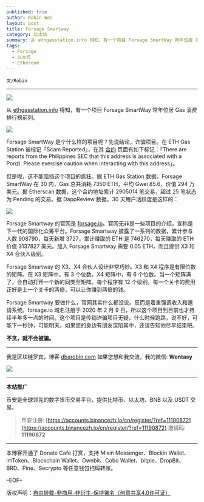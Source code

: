 ```yaml
---
published: true
author: Robin Wen
layout: post
title: Forsage Smartway
category: 以太坊
summary: 从 ethgasstation.info 得知，有一个项目 Forsage SmartWay 常年位居 Gas 消费排行榜前列。Forsage Smartway 要做什么，官网其实什么都没说。反而是着重强调收入和邀请系统。forsage.io 域名注册于 2020 年 2 月 9 日，所以这个项目到目前也才持续半年多一点的时间。这个项目是传销诈骗项目无疑，什么时候跑路，说不好，可能下一秒钟，可能明天。如果您的身边有朋友深陷其中，还请告知他尽早结束吧。不贪，就不会被骗。
tags:
  - Forsage
  - 以太坊
  - Ethereum
---
```


`文/Robin`

***

![](https://cdn.dbarobin.com/0pjllo6.png)

从 [ethgasstation.info](https://ethgasstation.info) 得知，有一个项目 Forsage SmartWay 常年位居 Gas 消费排行榜前列。

![](https://cdn.dbarobin.com/uczxsci.png)

Forsage SmartWay 是个什么样的项目呢？先说结论，诈骗项目。在 ETH Gas Station 被标记「Scam Reported」，在其 [合约](https://etherscan.io/address/0x5acc84a3e955Bdd76467d3348077d003f00fFB97) 页面有如下标记：「There are reports from the Philippines SEC that this address is associated with a Ponzi. Please exercise caution when interacting with this address」。

但是呢，这不能阻挡这个项目的疯狂。据 ETH Gas Station 数据，Forsage SmartWay 在 30 内，Gas 总共消耗 7350 ETH，平均 Gwei 85.6，价值 294 万美元。据 Etherscan 数据，这个合约地址累计 2905014 笔交易，超过 25 笔状态为 Pending 的交易。据 DappReview 数据，30 天用户活跃度是这样的：

![](https://cdn.dbarobin.com/uksfr8j.png)

Forsage Smartway 的官网是 [forsage.io](https://forsage.io)。官网无非是一些项目的介绍，宣称是下一代的国际化众筹平台。Forsage Smartway 披露了一系列的数据，累计参与人数 908790，每天新增 3727，累计赚取的 ETH 是 746270，每天赚取的 ETH 价值 3137827 美元。加入 Forsage Smartway 需要 0.05 ETH，而且提供 X3 和 X4 合伙人级别。

Forsage Smartway 的 X3、X4 合伙人设计非常巧妙。X3 和 X4 程序是有限位数的矩阵。在 X3 矩阵中，有 3 个位数，X4 矩阵中，有 6 个位数。当一个矩阵满了，会自动打开一个新的同类型矩阵。每个程序有 12 个级别。每一个关卡的费用正好是上一个关卡的两倍，可以让你赚到两倍的钱。

Forsage Smartway 要做什么，官网其实什么都没说。反而是着重强调收入和邀请系统。forsage.io 域名注册于 2020 年 2 月 9 日，所以这个项目到目前也才持续半年多一点的时间。这个项目是传销诈骗项目无疑，什么时候跑路，说不好，可能下一秒钟，可能明天。如果您的身边有朋友深陷其中，还请告知他尽早结束吧。

**不贪，就不会被骗。**

***

我是区块链罗宾，博客 [dbarobin.com](https://dbarobin.com/)
如果您想和我交流，我的微信: **Wentasy**

![](https://cdn.dbarobin.com/v4yywe2.png)

***

**本站推广**

币安是全球领先的数字货币交易平台，提供比特币、以太坊、BNB 以及 USDT 交易。

> 币安注册: [https://accounts.binancezh.io/cn/register/?ref=11190872](https://accounts.binancezh.io/cn/register/?ref=11190872)
> 邀请码: **11190872**

***

本博客开通了 Donate Cafe 打赏，支持 Mixin Messenger、Blockin Wallet、imToken、Blockchain Wallet、Ownbit、Cobo Wallet、bitpie、DropBit、BRD、Pine、Secrypto 等任意钱包扫码转账。

<center>
    <div class="--donate-button"
         data-button-id="f8b9df0d-af9a-460d-8258-d3f435445075"
    ></div>
</center>

–EOF–

版权声明：[自由转载-非商用-非衍生-保持署名（创意共享4.0许可证）](http://creativecommons.org/licenses/by-nc-nd/4.0/deed.zh)